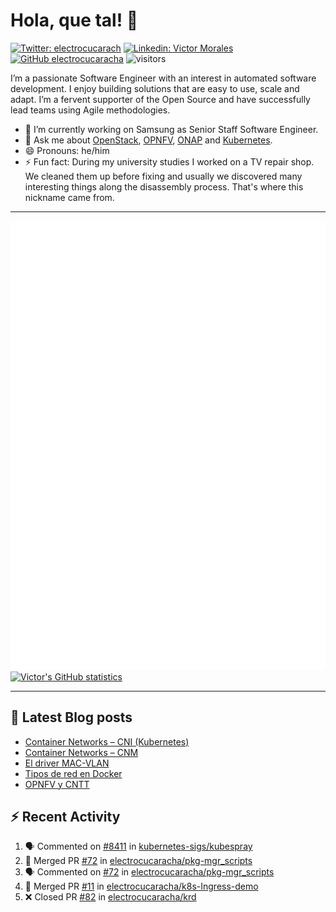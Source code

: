 # Hola, que tal! 👋

[![Twitter: electrocucarach](https://img.shields.io/twitter/follow/electrocucarach?style=social)](https://twitter.com/electrocucarach)
[![Linkedin: Victor Morales](https://img.shields.io/badge/-VictorMorales-blue?style=flat-square&logo=Linkedin&logoColor=white&link=https://www.linkedin.com/in/electrocucaracha/)](https://www.linkedin.com/in/electrocucaracha/)
[![GitHub electrocucaracha](https://img.shields.io/github/followers/electrocucaracha?label=follow&style=social)](https://github.com/electrocucaracha)
![visitors](https://visitor-badge.glitch.me/badge?page_id=electrocucaracha.electrocucaracha)

I’m a passionate Software Engineer with an interest in automated
software development. I enjoy building solutions that are easy to use,
scale and adapt. I’m a fervent supporter of the Open Source and have
successfully lead teams using Agile methodologies.

- 🔭 I’m currently working on Samsung as Senior Staff Software
Engineer.
- 💬 Ask me about [OpenStack](https://www.openstack.org/),
[OPNFV](https://www.opnfv.org/), [ONAP](https://www.onap.org/) and
[Kubernetes](https://kubernetes.io/).
- 😄 Pronouns: he/him
- ⚡ Fun fact: During my university studies I worked on a TV repair
shop. We cleaned them up before fixing and usually we discovered many
interesting things along the disassembly process. That's where this
nickname came from.

---

![Metrics](https://github.com/electrocucaracha/electrocucaracha/blob/master/github-metrics.svg)
[![Victor's GitHub statistics](https://github-readme-stats.vercel.app/api?username=electrocucaracha)](https://github.com/anuraghazra/github-readme-stats#github-stats-card)

---

## 📘 Latest Blog posts

<!-- BLOG-POST-LIST:START -->
- [Container Networks – CNI &lpar;Kubernetes&rpar;](https://electrocucaracha.com/2021/07/05/container-networks-cni/)
- [Container Networks – CNM](https://electrocucaracha.com/2020/08/28/container-network-model/)
- [El driver MAC-VLAN](https://electrocucaracha.com/2020/07/01/el-driver-mac-vlan/)
- [Tipos de red en Docker](https://electrocucaracha.com/2020/06/13/tipos-de-red-en-docker/)
- [OPNFV y CNTT](https://electrocucaracha.com/2020/05/29/opnfv-y-cntt/)
<!-- BLOG-POST-LIST:END -->

## :zap: Recent Activity

<!--START_SECTION:activity-->
1. 🗣 Commented on [#8411](https://github.com/kubernetes-sigs/kubespray/issues/8411) in [kubernetes-sigs/kubespray](https://github.com/kubernetes-sigs/kubespray)
2. 🎉 Merged PR [#72](https://github.com/electrocucaracha/pkg-mgr_scripts/pull/72) in [electrocucaracha/pkg-mgr_scripts](https://github.com/electrocucaracha/pkg-mgr_scripts)
3. 🗣 Commented on [#72](https://github.com/electrocucaracha/pkg-mgr_scripts/issues/72) in [electrocucaracha/pkg-mgr_scripts](https://github.com/electrocucaracha/pkg-mgr_scripts)
4. 🎉 Merged PR [#11](https://github.com/electrocucaracha/k8s-Ingress-demo/pull/11) in [electrocucaracha/k8s-Ingress-demo](https://github.com/electrocucaracha/k8s-Ingress-demo)
5. ❌ Closed PR [#82](https://github.com/electrocucaracha/krd/pull/82) in [electrocucaracha/krd](https://github.com/electrocucaracha/krd)
<!--END_SECTION:activity-->
